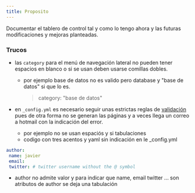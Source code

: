 ```yaml
---
title: Proposito
---
```


Documentar el tablero de control tal y como lo tengo ahora y las futuras modificaciones y mejoras planteadas.

### Trucos
* las `category` para el menú de navegación lateral no pueden tener espacios en blanco o si se usan deben usarse comillas dobles.
  * por ejemplo base de datos no es valido pero database y "base de datos" si que lo es.  
  
    >  category: "base de datos"

* en `_config.yml` es necesario seguir unas estrictas reglas de [validación](https://help.github.com/articles/page-build-failed-config-file-error/) pues de otra forma no se generan las páginas y a veces llega un correo a hotmail con la indicación del error.
  * por ejemplo no se usan espaciós y si tabulaciones
  * codigo con tres acentos y yaml sin indicación en le _config.yml 
  
```yaml
author:  
 name: javier  
 email:  
 twitter: # twitter username without the @ symbol  
```

  * author no admite valor y para indicar que name, email twitter ... son atributos de author se deja una tabulación 


